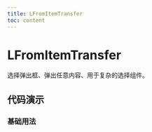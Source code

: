 ```yaml
---
title: LFromItemTransfer
toc: content
---
```


# LFromItemTransfer

选择弹出框、弹出任意内容、用于复杂的选择组件。

## 代码演示

### 基础用法

<code src='./demos/Demo1.tsx'></code>
